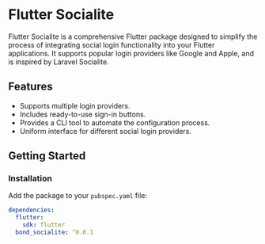 # Flutter Socialite

Flutter Socialite is a comprehensive Flutter package designed to simplify the process of integrating social login functionality into your Flutter applications. It supports popular login providers like Google and Apple, and is inspired by Laravel Socialite.

## Features

- Supports multiple login providers.
- Includes ready-to-use sign-in buttons.
- Provides a CLI tool to automate the configuration process.
- Uniform interface for different social login providers.

## Getting Started

### Installation

Add the package to your `pubspec.yaml` file:

```yaml
dependencies:
  flutter:
    sdk: flutter
  bond_socialite: ^0.0.1
